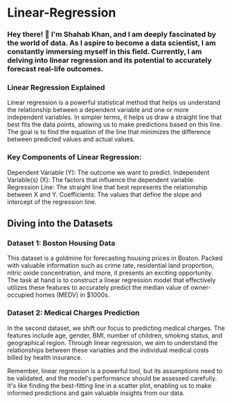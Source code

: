 # Linear-Regression

### Hey there! 👋 I'm Shahab Khan, and I am deeply fascinated by the world of data. As I aspire to become a data scientist, I am constantly immersing myself in this field. Currently, I am delving into linear regression and its potential to accurately forecast real-life outcomes.

### Linear Regression Explained
Linear regression is a powerful statistical method that helps us understand the relationship between a dependent variable and one or more independent variables. In simpler terms, it helps us draw a straight line that best fits the data points, allowing us to make predictions based on this line. The goal is to find the equation of the line that minimizes the difference between predicted values and actual values.
### Key Components of Linear Regression:
Dependent Variable (Y): The outcome we want to predict.
Independent Variable(s) (X): The factors that influence the dependent variable.
Regression Line: The straight line that best represents the relationship between X and Y.
Coefficients: The values that define the slope and intercept of the regression line.

## Diving into the Datasets
### Dataset 1: Boston Housing Data
This dataset is a goldmine for forecasting housing prices in Boston. Packed with valuable information such as crime rate, residential land proportion, nitric oxide concentration, and more, it presents an exciting opportunity. The task at hand is to construct a linear regression model that effectively utilizes these features to accurately predict the median value of owner-occupied homes (MEDV) in $1000s.

### Dataset 2: Medical Charges Prediction
In the second dataset, we shift our focus to predicting medical charges. The features include age, gender, BMI, number of children, smoking status, and geographical region. Through linear regression, we aim to understand the relationships between these variables and the individual medical costs billed by health insurance.

Remember, linear regression is a powerful tool, but its assumptions need to be validated, and the model's performance should be assessed carefully. It's like finding the best-fitting line in a scatter plot, enabling us to make informed predictions and gain valuable insights from our data.
